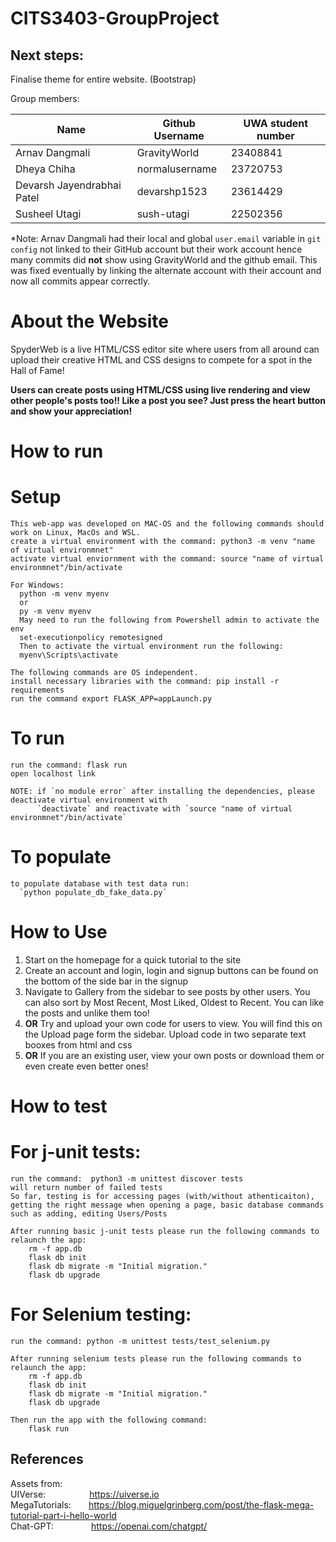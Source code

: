 # CITS3403-GroupProject

## Next steps:

Finalise theme for entire website. (Bootstrap)

Group members:

|Name|Github Username|UWA student number|
|----------------|---------------|-----------------|
|Arnav Dangmali|GravityWorld|23408841|
|Dheya Chiha|normalusername|23720753|
|Devarsh Jayendrabhai Patel|devarshp1523|23614429|
|Susheel Utagi|sush-utagi|22502356|

*Note: Arnav Dangmali had their local and global `user.email` variable in `git config` not linked to their GitHub account but their work account hence many commits did **not** show using GravityWorld and the github email. 
This was fixed eventually by linking the alternate account with their account and now all commits appear correctly. 


# About the Website

  SpyderWeb is a live HTML/CSS editor site where users from all around can upload their creative HTML and CSS designs to compete for a spot in the Hall of Fame! 

  **Users can create posts using HTML/CSS using live rendering and view other people's posts too!!  Like a post you see? Just press the heart button and show your appreciation!**



# How to run

  # Setup
  
    This web-app was developed on MAC-OS and the following commands should work on Linux, MacOs and WSL.
    create a virtual environment with the command: python3 -m venv "name of virtual environmnet"
    activate virtual enviornment with the command: source "name of virtual environmnet"/bin/activate

    For Windows:
      python -m venv myenv
      or
      py -m venv myenv
      May need to run the following from Powershell admin to activate the env
      set-executionpolicy remotesigned
      Then to activate the virtual environment run the following:
      myenv\Scripts\activate
      
    The following commands are OS independent.
    install necessary libraries with the command: pip install -r requirements
    run the command export FLASK_APP=appLaunch.py



  # To run

    run the command: flask run
    open localhost link

    NOTE: if `no module error` after installing the dependencies, please deactivate virtual environment with
          `deactivate` and reactivate with `source "name of virtual environmnet"/bin/activate`
  
  # To populate

    to populate database with test data run:
      `python populate_db_fake_data.py`

# How to Use

  1. Start on the homepage for a quick tutorial to the site
  2. Create an account and login, login and signup buttons can be found on the bottom of the side bar in the signup
  3. Navigate to Gallery from the sidebar to see posts by other users. You can also sort by Most Recent, Most Liked, Oldest to Recent. You can like the posts and unlike them too!
  4. **OR** Try and upload your own code for users to view. You will find this on the Upload page form the sidebar. Upload code in two separate text booxes from html and css
  5. **OR** If you are an existing user, view your own posts or download them or even create even better ones!



# How to test

  # For j-unit tests:
    
    run the command:  python3 -m unittest discover tests
    will return number of failed tests
    So far, testing is for accessing pages (with/without athenticaiton), getting the right message when opening a page, basic database commands such as adding, editing Users/Posts

    After running basic j-unit tests please run the following commands to relaunch the app:
        rm -f app.db
        flask db init
        flask db migrate -m "Initial migration."
        flask db upgrade

  # For Selenium testing:

    run the command: python -m unittest tests/test_selenium.py

    After running selenium tests please run the following commands to relaunch the app:
        rm -f app.db
        flask db init
        flask db migrate -m "Initial migration."
        flask db upgrade
    
    Then run the app with the following command:
        flask run


## References

Assets from:  
UIVerse:&emsp;&emsp;&emsp;&emsp;&emsp;https://uiverse.io  
MegaTutorials:&emsp;&emsp;https://blog.miguelgrinberg.com/post/the-flask-mega-tutorial-part-i-hello-world  
Chat-GPT:&emsp;&emsp;&emsp;&emsp;&nbsp;https://openai.com/chatgpt/  